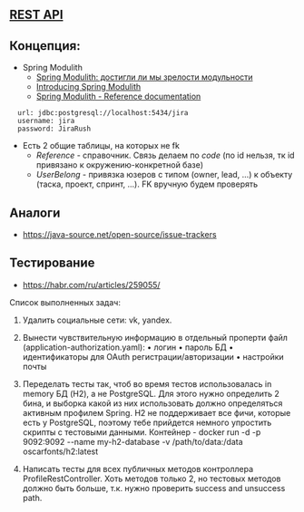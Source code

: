 ## [REST API](http://localhost:8080/doc)

## Концепция: 

- Spring Modulith
    - [Spring Modulith: достигли ли мы зрелости модульности](https://habr.com/ru/post/701984/)
    - [Introducing Spring Modulith](https://spring.io/blog/2022/10/21/introducing-spring-modulith)
    - [Spring Modulith - Reference documentation](https://docs.spring.io/spring-modulith/docs/current-SNAPSHOT/reference/html/)

```
  url: jdbc:postgresql://localhost:5434/jira
  username: jira
  password: JiraRush
```

- Есть 2 общие таблицы, на которых не fk
    - _Reference_ - справочник. Связь делаем по _code_ (по id нельзя, тк id привязано к окружению-конкретной базе)
    - _UserBelong_ - привязка юзеров с типом (owner, lead, ...) к объекту (таска, проект, спринт, ...). FK вручную будем
      проверять

## Аналоги

- https://java-source.net/open-source/issue-trackers

## Тестирование

- https://habr.com/ru/articles/259055/

Список выполненных задач:
1. Удалить социальные сети: vk, yandex.

2. Вынести чувствительную информацию в отдельный проперти файл (application-authorization.yaml):
   • логин
   • пароль БД
   • идентификаторы для OAuth регистрации/авторизации
   • настройки почты

3. Переделать тесты так, чтоб во время тестов использовалась in memory БД (H2), а не PostgreSQL. Для этого нужно определить 
2 бина, и выборка какой из них использовать должно определяться активным профилем Spring. H2 не поддерживает все фичи, 
которые есть у PostgreSQL, поэтому тебе прийдется немного упростить скрипты с тестовыми данными.
Контейнер - docker run -d -p 9092:9092 --name my-h2-database -v /path/to/data:/data oscarfonts/h2:latest

4. Написать тесты для всех публичных методов контроллера ProfileRestController. Хоть методов только 2, но тестовых методов 
должно быть больше, т.к. нужно проверить success and unsuccess path.